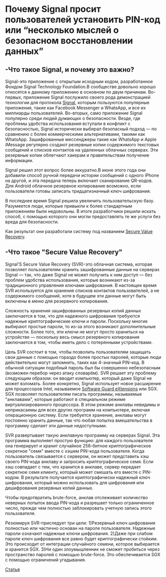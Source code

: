 # Почему Signal просит пользователей установить PIN-код или “несколько мыслей о безопасном восстановлении данных”

## -Что такое Signal, и почему это важно? 

Signal-это приложение с открытым исходным кодом, разработанное Фондом Signal Technology Foundation.В сообществе довольно хорошо относятся к данному приложению в основном по двум причинам. 
Во-первых, приложение Signal послужило своего рода демонстрацией технологии для протокола [Signal](https://en.wikipedia.org/wiki/Signal_Protocol), которым пользуются популярные приложения, такие как Facebook Messenger и WhatsApp, и все их миллиарды пользователей.
Во-вторых, само приложение Signal популярно среди людей думающих о безопасности. Везде, где проблемы удобства использования вступали в конфликт с безопасностью, Signal исторически выбирал безопасный подход — по сравнению с более коммерческими альтернативами, такими как WhatsApp.
Зашифрованные мессенджеры такие как WhatsApp и Apple iMessage регулярно создают резервные копии содержимого текстовых сообщений и списков контактов на удаленных облачных серверах. Эти резервные копии облегчают хакерам и правительствам получение информации.

Signal решил этот вопрос более аккуратно.В июне этого года они добавили способ ручной передачи истории сообщений с одного iPhone на другой, и эта передача теперь включает сканирование QR-кодов. Для Android облачное резервное копирование возможно, если пользователи готовы записать тридцатизначный ключ шифрования.

В последнее время Signal решила увеличить пользовательскую базу. Разумеется люди, которые привыкли к более стандартным приложениям были недовольны. В итоге разработчики решили искать способ, с помощью которого они могли предоставлять те же услуги без вреда для безопасности. 

Как результат они разработали систему под названием [Secure Value Recovery](https://signal.org/blog/secure-value-recovery/).

## -Что такое "Secure Value Recovery"

Signal'S Secure Value Recovery (SVR)-это облачная система, которая позволяет пользователям хранить зашифрованные данные на серверах Signal — так, что даже Signal не может получить к ним доступ — без проблем удобства использования, которые возникают из-за традиционного управления ключами шифрования. В настоящее время SVR используется для хранения списков контактов пользователей, а не содержимого сообщений, хотя в будущем эти данные могут быть включены в меню для резервного копирования.

Сложность хранения зашифрованных резервных копий данных заключается в том, что для надежного шифрования требуются надежные криптографические ключи и пароли. Поскольку многие выбирают простые пароли, то из-за этого возникают дополнительные сложности. Более того, эти ключи не могут просто храниться на устройстве — поскольку весь смысл резервного копирования заключается в том, чтобы иметь дело с потерянными устройствами.

Цель SVR состоит в том, чтобы позволить пользователям защищать свои данные с помощью гораздо более простых паролей, которые люди действительно могут запомнить, таких как 4-значный PIN-код. В обычной ситуации подобный пароль был бы совершенно небезопасным (возможен перебор через атаку словарём). SVR решает эту проблему следующим образом: он вводит компьютер, который даже Signal не может взломать. Более конкретно, Signal использует новое расширение для процессоров Intel, называемое [Software Guard eXtensions](https://en.wikipedia.org/wiki/Software_Guard_Extensions) или SGX. SGX позволяет пользователям писать программы, называемые "анклавами", которые работают в специальном режиме виртуализированного процессора. В этом режиме анклавы невидимы и неприкасаемы для всех других программ на компьютере, включая операционную систему. Если требуется хранение, анклавы могут постоянно хранить данные, так что любая попытка вмешательства в программу сделает эти данные недоступными.

SVR развертывает такую анклавную программу на серверах Signal. Эта программа выполняет простую функцию: для каждого пользователя она генерирует и хранит случайное 256-битное криптографическое секретное "семя" вместе с хэшем PIN-кода пользователя. Когда пользователь связывается с сервером, он может представить хэш своего PIN-кода анклаву и запросить криптографическое семя. Если хэш совпадает с тем, что хранится в анклаве, сервер передает секретное семя клиенту, который может смешать его вместе с PIN-кодом. В результате получается криптографически надежный ключ шифрования, который можно использовать для шифрования или дешифрования резервных копий данных.

Чтобы предотвратить brute-force, анклав отслеживает количество неверных попыток ввода PIN-кода и разрешает только ограниченное число, прежде чем полностью заблокировать учетную запись этого пользователя.

Резюмируя SVR-приследует три цели:
1)Резервный ключ шифрования полностью или частично основан на пароле пользователя. Надежные пароли означают надежные ключи шифрования.
2)Даже при слабом пароле ключ шифрования все равно будет криптографически стойким. Это происходит от интеграции случайного семени, которое выбирается и хранится SGX.
3)Ни один злоумышленник не сможет пробиться через пространство паролей с помощью brute-force. Это обеспечивается SGX с помощью ограничений угадывания.


[Статья](https://blog.cryptographyengineering.com/2020/07/10/a-few-thoughts-about-signals-secure-value-recovery/)

